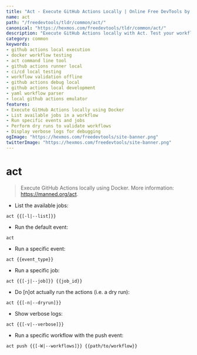 ```yaml
---
title: "Act - Execute GitHub Actions Locally | Online Free DevTools by Hexmos"
name: act
path: "/freedevtools/tldr/common/act/"
canonical: "https://hexmos.com/freedevtools/tldr/common/act/"
description: "Execute GitHub Actions locally with Act. Test your workflows and event triggers before committing to GitHub. Free online tool, no registration required."
category: common
keywords:
- github actions local execution
- docker workflow testing
- act command line tool
- github actions runner local
- ci/cd local testing
- workflow validation offline
- github actions debug local
- github actions local development
- yaml workflow parser
- local github actions emulator
features:
- Execute GitHub Actions locally using Docker
- List available jobs in a workflow
- Run specific events and jobs
- Perform dry runs to validate workflows
- Display verbose logs for debugging
ogImage: "https://hexmos.com/freedevtools/site-banner.png"
twitterImage: "https://hexmos.com/freedevtools/site-banner.png"
---
```


# act

> Execute GitHub Actions locally using Docker.
> More information: <https://manned.org/act>.

- List the available jobs:

`act {{[-l|--list]}}`

- Run the default event:

`act`

- Run a specific event:

`act {{event_type}}`

- Run a specific job:

`act {{[-j|--job]}} {{job_id}}`

- Do [n]ot actually run the actions (i.e. a dry run):

`act {{[-n|--dryrun]}}`

- Show verbose logs:

`act {{[-v|--verbose]}}`

- Run a specific workflow with the push event:

`act push {{[-W|--workflows]}} {{path/to/workflow}}`

